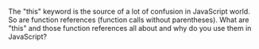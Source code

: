 The "this" keyword is the source of a lot of confusion in JavaScript world. So are function references (function calls without parentheses). What are "this" and those function references all about and why do you use them in JavaScript?
